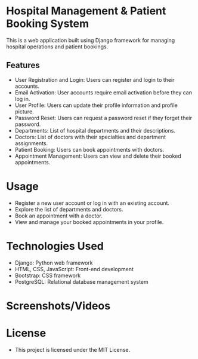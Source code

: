 # Hospital Management & Patient Booking System

This is a web application built using Django framework for managing hospital operations and patient bookings.

## Features

- User Registration and Login: Users can register and login to their accounts.
- Email Activation: User accounts require email activation before they can log in.
- User Profile: Users can update their profile information and profile picture.
- Password Reset: Users can request a password reset if they forget their password.
- Departments: List of hospital departments and their descriptions.
- Doctors: List of doctors with their specialties and department assignments.
- Patient Booking: Users can book appointments with doctors.
- Appointment Management: Users can view and delete their booked appointments.

# Usage
- Register a new user account or log in with an existing account.
- Explore the list of departments and doctors.
- Book an appointment with a doctor.
- View and manage your booked appointments in your profile.

# Technologies Used
- Django: Python web framework
- HTML, CSS, JavaScript: Front-end development
- Bootstrap: CSS framework
- PostgreSQL: Relational database management system


# Screenshots/Videos


# License
- This project is licensed under the MIT License.
  

